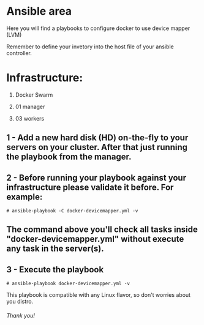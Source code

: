 # Ansible area

Here you will find a playbooks to configure docker to use device mapper (LVM)

Remember to define your invetory into the host file of your ansible controller.

# Infrastructure:

1. Docker Swarm

  1. 01 manager
  2. 03 workers


## 1 - Add a new hard disk (HD) on-the-fly to your servers on your cluster. After that just running the playbook from the manager.

## 2 - Before running your playbook against your infrastructure please validate it before. For example:


```
# ansible-playbook -C docker-devicemapper.yml -v
```

## The command above you'll check all tasks inside "docker-devicemapper.yml" without execute any task in the server(s).

## 3 - Execute the playbook

```
# ansible-playbook docker-devicemapper.yml -v
```

This playbook is compatible with any Linux flavor, so don't worries about you distro.

###### Thank you!

